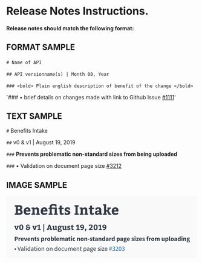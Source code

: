 # Release Notes Instructions.

#### Release notes should match the following format:

## FORMAT SAMPLE
`# Name of API`

`## API versionname(s) | Month 00, Year`

`### <bold> Plain english description of benefit of the change </bold>`

`### • brief details on changes made with link to Github Issue  [#1111](https://github.com)'

## TEXT SAMPLE
`#` Benefits Intake

`##` v0 & v1 | August 19, 2019

`###` **Prevents problematic non-standard sizes from being uploaded**

`###` • Validation on document page size [#3212](https://github.com/department-of-veterans-affairs/vets-api/pull/3213)

## IMAGE SAMPLE
![Image description](releaseNotesFormat.png)
